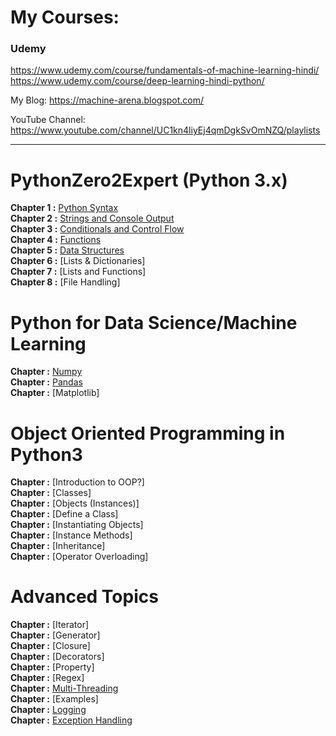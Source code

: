 # My Courses:
### Udemy
 
https://www.udemy.com/course/fundamentals-of-machine-learning-hindi/  
https://www.udemy.com/course/deep-learning-hindi-python/   

My Blog: https://machine-arena.blogspot.com/  

YouTube Channel: https://www.youtube.com/channel/UC1kn4liyEj4qmDgkSvOmNZQ/playlists



<hr>


# PythonZero2Expert (Python 3.x)
**Chapter 1 :** [Python Syntax](https://github.com/bansalrishi/PythonZero2Expert/blob/master/01.Python_Syntax.ipynb)   
**Chapter 2 :** [Strings and Console Output](https://github.com/bansalrishi/PythonZero2Expert/blob/master/02.Strings_and_Console_Output.ipynb)    
**Chapter 3 :** [Conditionals and Control Flow](https://github.com/bansalrishi/PythonZero2Expert/blob/master/03.Conditionals_and_Control_Flow.ipynb)    
**Chapter 4 :** [Functions](https://github.com/bansalrishi/PythonZero2Expert/blob/master/04.Functions.ipynb)    
**Chapter 5 :** [Data Structures](https://github.com/bansalrishi/PythonZero2Expert/blob/master/05.Data_Structures.ipynb)      
**Chapter 6 :** [Lists & Dictionaries]    
**Chapter 7 :** [Lists and Functions]    
**Chapter 8 :** [File Handling]    

# Python for Data Science/Machine Learning  
**Chapter  :** [Numpy](https://github.com/bansalrishi/PythonZero2Expert/blob/master/DS_numpy.ipynb)  
**Chapter  :** [Pandas](https://github.com/bansalrishi/PythonZero2Expert/blob/master/DS_pandas.ipynb)  
**Chapter  :** [Matplotlib]  


# Object Oriented Programming in Python3  
**Chapter  :** [Introduction to OOP?]  
**Chapter  :** [Classes]   
**Chapter  :** [Objects (Instances)]  
**Chapter  :** [Define a Class]   
**Chapter  :** [Instantiating Objects]  
**Chapter  :** [Instance Methods]  
**Chapter  :** [Inheritance]  
**Chapter  :** [Operator Overloading]  

# Advanced Topics  
**Chapter  :** [Iterator]  
**Chapter  :** [Generator]  
**Chapter  :** [Closure]  
**Chapter  :** [Decorators]     
**Chapter  :** [Property]  
**Chapter  :** [Regex]  
**Chapter  :** [Multi-Threading](https://github.com/bansalrishi/PythonZero2Expert/blob/master/AT_Multi-Threading.ipynb)     
**Chapter  :** [Examples]  
**Chapter  :** [Logging](https://github.com/bansalrishi/PythonZero2Expert/blob/master/AT_Logging.ipynb)    
**Chapter  :** [Exception Handling](https://github.com/bansalrishi/PythonZero2Expert/blob/master/AT_Exception_Handling.ipynb)    
